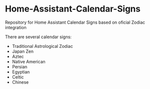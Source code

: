 # Home-Assistant-Calendar-Signs
Repository for Home Assistant Calendar Signs based on oficial Zodiac integration

There are several calendar signs:
- Traditional Astrological Zodiac
- Japan Zen
- Aztec
- Native American
- Persian
- Egyptian
- Celtic
- Chinese
